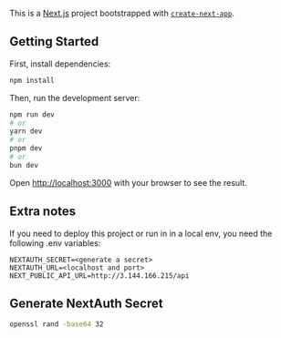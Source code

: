 This is a [Next.js](https://nextjs.org/) project bootstrapped with [`create-next-app`](https://github.com/vercel/next.js/tree/canary/packages/create-next-app).

## Getting Started

First, install dependencies:
```bash
npm install

```

Then, run the development server:

```bash
npm run dev
# or
yarn dev
# or
pnpm dev
# or
bun dev
```

Open [http://localhost:3000](http://localhost:3000) with your browser to see the result.

## Extra notes

If you need to deploy this project or run in in a local env, you need the following .env variables:

```
NEXTAUTH_SECRET=<generate a secret>
NEXTAUTH_URL=<localhost and port>
NEXT_PUBLIC_API_URL=http://3.144.166.215/api
```

## Generate NextAuth Secret

```bash
openssl rand -base64 32
```
